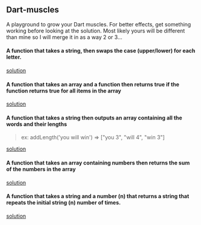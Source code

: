 Dart-muscles
-----

A playground to grow your Dart muscles. For better effects, get something working before looking at the solution. Most likely yours will be different than mine so I will merge it in as a way 2 or 3...

#### A function that takes a string, then swaps the case (upper/lower) for each letter.

[solution](https://github.com/mohamedhayibor/dart-muscles/blob/master/solutions/swapLowerUpperCase.dart)

#### A function that takes an array and a function then returns true if the function returns true for all items in the array

[solution](https://github.com/mohamedhayibor/dart-muscles/blob/master/solutions/truePredicateForAll.dart)

#### A function that takes a string then outputs an array containing all the words and their lengths
> ex: addLength('you will win') => ["you 3", "will 4", "win 3"]

[solution](https://github.com/mohamedhayibor/dart-muscles/blob/master/solutions/getLengthForEveryWord.dart)

#### A function that takes an array containing numbers then returns the sum of the numbers in the array 

[solution](https://github.com/mohamedhayibor/dart-muscles/blob/master/solutions/sumAllElementsInArray.dart)

#### A function that takes a string and a number (n) that returns a string that repeats the initial string (n) number of times.

[solution](https://github.com/mohamedhayibor/dart-muscles/blob/master/solutions/repeatItAgain.dart)
